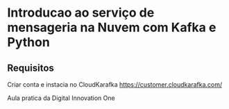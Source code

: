 # Introducao ao serviço de mensageria na Nuvem com Kafka e Python

## Requisitos

Criar conta e instacia no CloudKarafka
https://customer.cloudkarafka.com/


Aula pratica da Digital Innovation One
